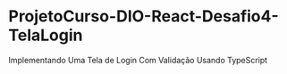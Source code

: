 # ProjetoCurso-DIO-React-Desafio4-TelaLogin
 Implementando Uma Tela de Login Com Validação Usando TypeScript
